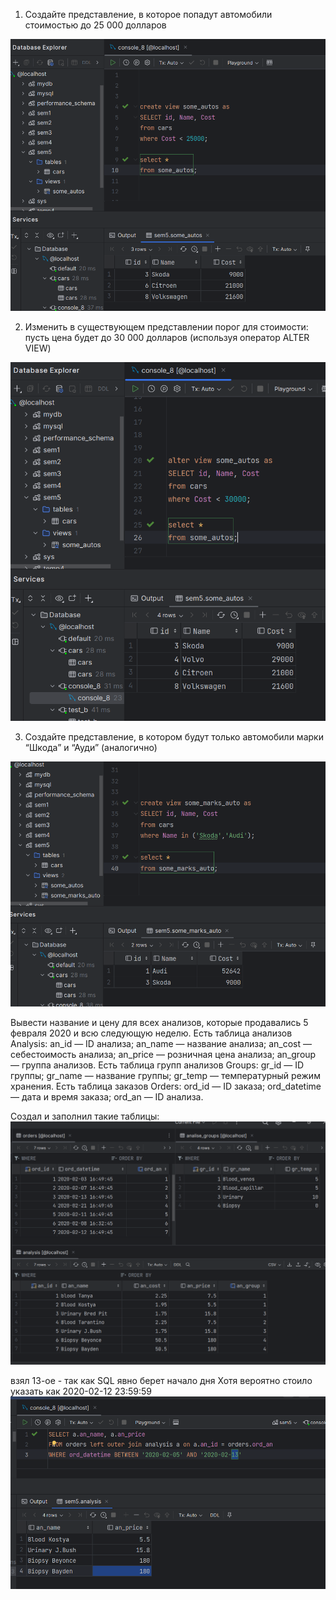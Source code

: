 1. Создайте представление, в которое попадут автомобили стоимостью до 25 000 долларов

![img.png](img.png)



2. Изменить в существующем представлении порог для стоимости: пусть цена будет до 30 000 долларов (используя оператор ALTER VIEW)


![img_1.png](img_1.png)



3. Создайте представление, в котором будут только автомобили марки “Шкода” и “Ауди” (аналогично)

![img_2.png](img_2.png)



Вывести название и цену для всех анализов, которые продавались 5 февраля 2020 и всю следующую неделю.
Есть таблица анализов Analysis:
an_id — ID анализа;
an_name — название анализа;
an_cost — себестоимость анализа;
an_price — розничная цена анализа;
an_group — группа анализов.
Есть таблица групп анализов Groups:
gr_id — ID группы;
gr_name — название группы;
gr_temp — температурный режим хранения.
Есть таблица заказов Orders:
ord_id — ID заказа;
ord_datetime — дата и время заказа;
ord_an — ID анализа.

Создал и заполнил такие таблицы:
![img_3.png](img_3.png)


взял 13-ое - так как SQL явно берет начало дня 
Хотя вероятно стоило указать как 2020-02-12 23:59:59
![img_4.png](img_4.png)